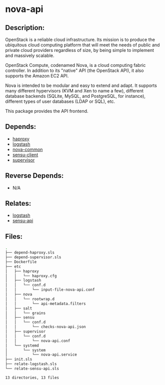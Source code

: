 # nova-api

## Description:

OpenStack is a reliable cloud infrastructure. Its mission is to produce the ubiquitous cloud computing platform that will meet the needs of public and private cloud providers regardless of size, by being simple to implement and massively scalable.

OpenStack Compute, codenamed Nova, is a cloud computing fabric controller. In addition to its "native" API (the OpenStack API), it also supports the Amazon EC2 API.

Nova is intended to be modular and easy to extend and adapt. It supports many different hypervisors (KVM and Xen to name a few), different database backends (SQLite, MySQL, and PostgreSQL, for instance), different types of user databases (LDAP or SQL), etc.

This package provides the API frontend.

## Depends:

  -  [haproxy](/salt/haproxy)
  -  [logstash](/salt/logstash)
  -  [nova-common](/salt/nova-common)
  -  [sensu-client](/salt/sensu-client)
  -  [supervisor](/salt/supervisor)

## Reverse Depends:

  -  N/A

## Relates:

  -  [logstash](/salt/logstash)
  -  [sensu-api](/salt/sensu-api)

## Files:

```bash
.
├── depend-haproxy.sls
├── depend-supervisor.sls
├── Dockerfile
├── etc
│   ├── haproxy
│   │   └── haproxy.cfg
│   ├── logstash
│   │   └── conf.d
│   │       └── input-file-nova-api.conf
│   ├── nova
│   │   └── rootwrap.d
│   │       └── api-metadata.filters
│   ├── salt
│   │   └── grains
│   ├── sensu
│   │   └── conf.d
│   │       └── checks-nova-api.json
│   ├── supervisor
│   │   └── conf.d
│   │       └── nova-api.conf
│   └── systemd
│       └── system
│           └── nova-api.service
├── init.sls
├── relate-logstash.sls
└── relate-sensu-api.sls

13 directories, 13 files
```
